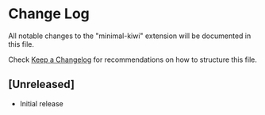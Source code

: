 # Change Log

All notable changes to the "minimal-kiwi" extension will be documented in this file.

Check [Keep a Changelog](http://keepachangelog.com/) for recommendations on how to structure this file.

## [Unreleased]

- Initial release
